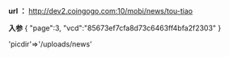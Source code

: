 
**url ：**
http://dev2.coingogo.com:10/mobi/news/tou-tiao

**入参**
	{
	"page":3,
	"vcd":"85673ef7cfa8d73c6463ff4bfa2f2303"
	}


 'picdir'=>'/uploads/news'